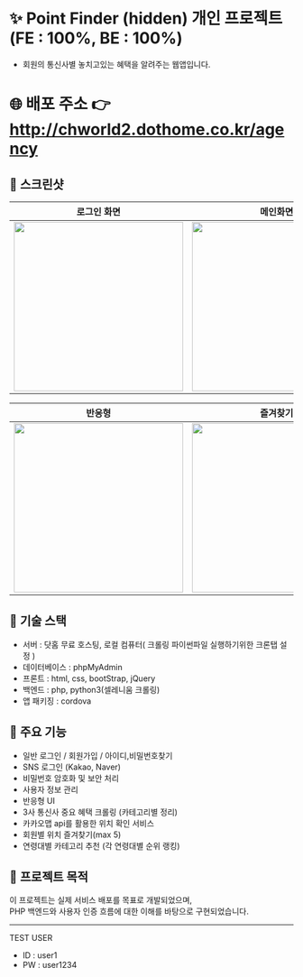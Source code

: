 # ✨ Point Finder (hidden) 개인 프로젝트 (FE : 100%, BE : 100%)

- 회원의 통신사별 놓치고있는 혜택을 알려주는 웹앱입니다.

# 🌐 배포 주소 👉 http://chworld2.dothome.co.kr/agency

## 📸 스크린샷

| 로그인 화면 | 메인화면 |
|-------------|-------------|
| <img width="300" src="https://github.com/user-attachments/assets/6f4115ed-d673-4bb8-b072-135bafebdd46" /> | <img width="300" src="https://github.com/user-attachments/assets/a8bfeb6f-5f84-4443-ba4d-14b90fdc772c" /> |

| 반응형 | 즐겨찾기 |
|-------------|-------------|
| <img width="300" src="https://github.com/user-attachments/assets/85a74642-5879-40e8-a1f4-4fa63d04a369" /> | <img width="300" src="https://github.com/user-attachments/assets/40ab1f7a-673e-495a-ae72-5f3c5768d86e" /> |

## 🧰 기술 스택

- 서버 : 닷홈 무료 호스팅, 로컬 컴퓨터( 크롤링 파이썬파일 실행하기위한 크론탭 설정 )
- 데이터베이스 : phpMyAdmin
- 프론트 : html, css, bootStrap, jQuery
- 백엔드 : php, python3(셀레니움 크롤링)
- 앱 패키징 : cordova

## 🔐 주요 기능

- 일반 로그인 / 회원가입 / 아이디,비밀번호찾기
- SNS 로그인 (Kakao, Naver)
- 비밀번호 암호화 및 보안 처리
- 사용자 정보 관리
- 반응형 UI
- 3사 통신사 중요 혜택 크롤링 (카테고리별 정리)
- 카카오맵 api를 활용한 위치 확인 서비스
- 회원별 위치 즐겨찾기(max 5)
- 연령대별 카테고리 추천 (각 연령대별 순위 랭킹)

## 🚀 프로젝트 목적

이 프로젝트는 실제 서비스 배포를 목표로 개발되었으며,  
PHP 백엔드와 사용자 인증 흐름에 대한 이해를 바탕으로 구현되었습니다.

---

TEST USER
- ID : user1
- PW : user1234
